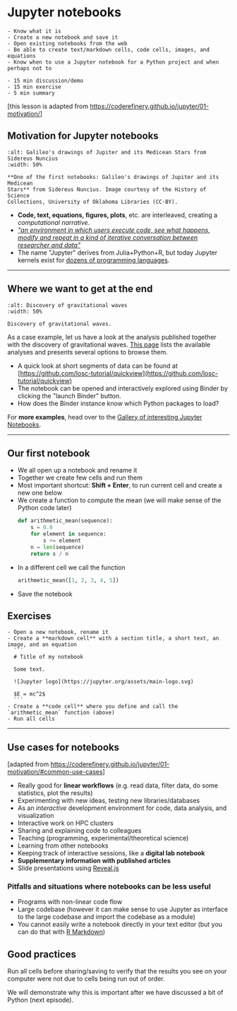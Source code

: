 # Jupyter notebooks

```{objectives}
- Know what it is
- Create a new notebook and save it
- Open existing notebooks from the web
- Be able to create text/markdown cells, code cells, images, and equations
- Know when to use a Jupyter notebook for a Python project and when perhaps not to
```

```{instructor-note}
- 15 min discussion/demo
- 15 min exercise
- 5 min summary
```

[this lesson is adapted from <https://coderefinery.github.io/jupyter/01-motivation/>]


## Motivation for Jupyter notebooks

```{figure} img/jupyter/medicean-stars.png
:alt: Galileo's drawings of Jupiter and its Medicean Stars from Sidereus Nuncius
:width: 50%

**One of the first notebooks: Galileo's drawings of Jupiter and its Medicean
Stars** from Sidereus Nuncius. Image courtesy of the History of Science
Collections, University of Oklahoma Libraries (CC-BY).
```

- **Code, text, equations, figures, plots**, etc. are interleaved, creating a *computational narrative*.
- [*"an environment in which users execute code, see what happens, modify and
  repeat in a kind of iterative conversation between researcher and
  data"*](https://www.nature.com/articles/d41586-018-07196-1)
- The name "Jupyter" derives from Julia+Python+R, but today Jupyter kernels
  exist for [dozens of programming languages](https://github.com/jupyter/jupyter/wiki/Jupyter-kernels).

---

## Where we want to get at the end

```{figure} img/jupyter/gravity.jpg
:alt: Discovery of gravitational waves
:width: 50%

Discovery of gravitational waves.
```

As a case example, let us have a look at the analysis published together with the
discovery of gravitational waves. [This
page](https://losc.ligo.org/tutorials/) lists the available analyses
and presents several options to browse them.

- A quick look at short segments of data can be found at
  [https://github.com/losc-tutorial/quickview](https://github.com/losc-tutorial/quickview)
- The notebook can be opened and interactively explored
  using Binder by clicking the "launch Binder" button.
- How does the Binder instance know which Python packages to load?

For **more examples**, head over to the [Gallery of interesting Jupyter
Notebooks](https://github.com/jupyter/jupyter/wiki/A-gallery-of-interesting-Jupyter-Notebooks).

---

## Our first notebook

- We all open up a notebook and rename it
- Together we create few cells and run them
- Most important shortcut: **Shift + Enter**, to run current cell and create a new one below
- We create a function to compute the mean (we will make sense of the Python code later)
  ```python
  def arithmetic_mean(sequence):
      s = 0.0
      for element in sequence:
          s += element
      n = len(sequence)
      return s / n
  ```
- In a different cell we call the function
  ```python
  arithmetic_mean([1, 2, 3, 4, 5])
  ```
- Save the notebook


## Exercises

````{challenge} Exercise Jupyter-1: create a notebook (15 min)
- Open a new notebook, rename it
- Create a **markdown cell** with a section title, a short text, an image, and an equation
  ```
  # Title of my notebook

  Some text.

  ![Jupyter logo](https://jupyter.org/assets/main-logo.svg)

  $E = mc^2$
  ```
- Create a **code cell** where you define and call the `arithmetic_mean` function (above)
- Run all cells
````

---

## Use cases for notebooks

[adapted from <https://coderefinery.github.io/jupyter/01-motivation/#common-use-cases>]

- Really good for **linear workflows** (e.g. read data, filter data, do some statistics, plot the results)
- Experimenting with new ideas, testing new libraries/databases
- As an *interactive* development environment for code, data analysis, and visualization
- Interactive work on HPC clusters
- Sharing and explaining code to colleagues
- Teaching (programming, experimental/theoretical science)
- Learning from other notebooks
- Keeping track of interactive sessions, like a **digital lab notebook**
- **Supplementary information with published articles**
- Slide presentations using [Reveal.js](https://github.com/damianavila/RISE)


### Pitfalls and situations where notebooks can be less useful

- Programs with non-linear code flow
- Large codebase (however it can make sense to use Jupyter as interface to the large codebase and import the codebase as a module)
- You cannot easily write a notebook directly in your text editor (but you can do
  that with [R Markdown](https://rmarkdown.rstudio.com/))


## Good practices

Run all cells before sharing/saving to verify that the results you see on your
computer were not due to cells being run out of order.

We will demonstrate why this is important after we have discussed a bit of Python (next episode).
